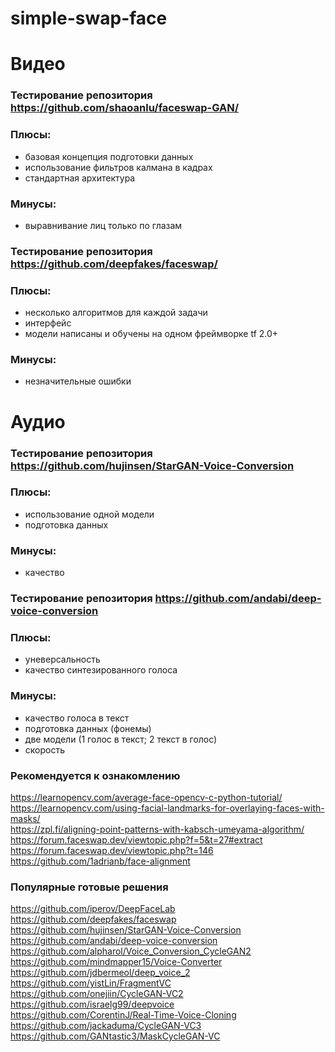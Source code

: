 # simple-swap-face

# Видео

### Тестирование репозитория https://github.com/shaoanlu/faceswap-GAN/   
### Плюсы:
- базовая концепция подготовки данных   
- использование фильтров калмана в кадрах   
- стандартная архитектура      
### Минусы:   
- выравнивание лиц только по глазам

### Тестирование репозитория https://github.com/deepfakes/faceswap/   
### Плюсы:
- несколько алгоритмов для каждой задачи   
- интерфейс   
- модели написаны и обучены на одном фреймворке tf 2.0+     
### Минусы:   
- незначительные ошибки   

# Аудио

### Тестирование репозитория https://github.com/hujinsen/StarGAN-Voice-Conversion    
### Плюсы:   
- использование одной модели   
- подготовка данных   
### Минусы:   
- качество   

### Тестирование репозитория https://github.com/andabi/deep-voice-conversion   
### Плюсы:   
- уневерсальность 
- качество синтезированного голоса        
### Минусы:   
- качество голоса в текст   
- подготовка данных (фонемы)
- две модели (1 голос в текст; 2 текст в голос)    
- скорость   


### Рекомендуется к ознакомлению
https://learnopencv.com/average-face-opencv-c-python-tutorial/   
https://learnopencv.com/using-facial-landmarks-for-overlaying-faces-with-masks/   
https://zpl.fi/aligning-point-patterns-with-kabsch-umeyama-algorithm/   
https://forum.faceswap.dev/viewtopic.php?f=5&t=27#extract    
https://forum.faceswap.dev/viewtopic.php?t=146   
https://github.com/1adrianb/face-alignment   

### Популярные готовые решения   
https://github.com/iperov/DeepFaceLab    
https://github.com/deepfakes/faceswap   
https://github.com/hujinsen/StarGAN-Voice-Conversion    
https://github.com/andabi/deep-voice-conversion    
https://github.com/alpharol/Voice_Conversion_CycleGAN2 
https://github.com/mindmapper15/Voice-Converter   
https://github.com/jdbermeol/deep_voice_2    
https://github.com/yistLin/FragmentVC      
https://github.com/onejiin/CycleGAN-VC2    
https://github.com/israelg99/deepvoice   
https://github.com/CorentinJ/Real-Time-Voice-Cloning    
https://github.com/jackaduma/CycleGAN-VC3    
https://github.com/GANtastic3/MaskCycleGAN-VC    




